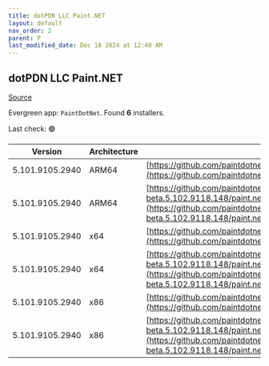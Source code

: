 ```yaml
---
title: dotPDN LLC Paint.NET
layout: default
nav_order: 2
parent: P
last_modified_date: Dec 18 2024 at 12:40 AM
---
```


## dotPDN LLC Paint.NET

[Source](https://getpaint.net)

Evergreen app: `PaintDotNet`. Found **6** installers.

Last check: 🟢

| Version         | Architecture | URI                                                                                                                                                                                                                                                                        |
| --------------- | ------------ | -------------------------------------------------------------------------------------------------------------------------------------------------------------------------------------------------------------------------------------------------------------------------- |
| 5.101.9105.2940 | ARM64        | [https://github.com/paintdotnet/release/releases/download/v5.1.1/paint.net.5.1.1.install.arm64.zip](https://github.com/paintdotnet/release/releases/download/v5.1.1/paint.net.5.1.1.install.arm64.zip)                                                                     |
| 5.101.9105.2940 | ARM64        | [https://github.com/paintdotnet/release/releases/download/v5.1.2-beta.5.102.9118.148/paint.net.5.102.9118.148.install.arm64.zip](https://github.com/paintdotnet/release/releases/download/v5.1.2-beta.5.102.9118.148/paint.net.5.102.9118.148.install.arm64.zip)           |
| 5.101.9105.2940 | x64          | [https://github.com/paintdotnet/release/releases/download/v5.1.1/paint.net.5.1.1.install.x64.zip](https://github.com/paintdotnet/release/releases/download/v5.1.1/paint.net.5.1.1.install.x64.zip)                                                                         |
| 5.101.9105.2940 | x64          | [https://github.com/paintdotnet/release/releases/download/v5.1.2-beta.5.102.9118.148/paint.net.5.102.9118.148.install.x64.zip](https://github.com/paintdotnet/release/releases/download/v5.1.2-beta.5.102.9118.148/paint.net.5.102.9118.148.install.x64.zip)               |
| 5.101.9105.2940 | x86          | [https://github.com/paintdotnet/release/releases/download/v5.1.1/paint.net.5.1.1.install.anycpu.web.zip](https://github.com/paintdotnet/release/releases/download/v5.1.1/paint.net.5.1.1.install.anycpu.web.zip)                                                           |
| 5.101.9105.2940 | x86          | [https://github.com/paintdotnet/release/releases/download/v5.1.2-beta.5.102.9118.148/paint.net.5.102.9118.148.install.anycpu.web.zip](https://github.com/paintdotnet/release/releases/download/v5.1.2-beta.5.102.9118.148/paint.net.5.102.9118.148.install.anycpu.web.zip) |
